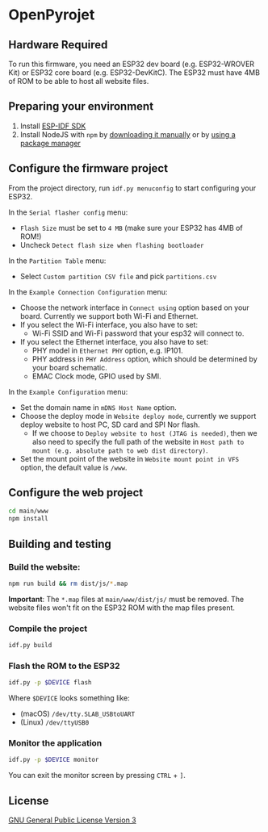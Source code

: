# OpenPyrojet

## Hardware Required

To run this firmware, you need an ESP32 dev board (e.g. ESP32-WROVER Kit) or ESP32 core board (e.g. ESP32-DevKitC).
The ESP32 must have 4MB of ROM to be able to host all website files.

## Preparing your environment

1. Install [ESP-IDF SDK](https://docs.espressif.com/projects/esp-idf/en/latest/esp32/)
2. Install NodeJS with `npm` by [downloading it manually](https://nodejs.dev/learn/how-to-install-nodejs) or by [using a package manager](https://nodejs.org/en/download/package-manager/)

## Configure the firmware project

From the project directory, run `idf.py menuconfig` to start configuring your ESP32.

In the `Serial flasher config` menu:

* `Flash Size` must be set to `4 MB` (make sure your ESP32 has 4MB of ROM!)
* Uncheck `Detect flash size when flashing bootloader`

In the `Partition Table` menu:

* Select `Custom partition CSV file` and pick `partitions.csv`

In the `Example Connection Configuration` menu:

* Choose the network interface in `Connect using`  option based on your board. Currently we support both Wi-Fi and Ethernet.
* If you select the Wi-Fi interface, you also have to set:
    * Wi-Fi SSID and Wi-Fi password that your esp32 will connect to.
* If you select the Ethernet interface, you also have to set:
    * PHY model in `Ethernet PHY` option, e.g. IP101.
    * PHY address in `PHY Address` option, which should be determined by your board schematic.
    * EMAC Clock mode, GPIO used by SMI.

In the `Example Configuration` menu:

* Set the domain name in `mDNS Host Name` option.
* Choose the deploy mode in `Website deploy mode`, currently we support deploy website to host PC, SD card and SPI Nor flash.
    * If we choose to `Deploy website to host (JTAG is needed)`, then we also need to specify the full path of the website in `Host path to mount (e.g. absolute path to web dist directory)`.
* Set the mount point of the website in `Website mount point in VFS` option, the default value is `/www`.

## Configure the web project

```bash
cd main/www
npm install
```

## Building and testing

### Build the website:

```bash
npm run build && rm dist/js/*.map
```

**Important**: The `*.map` files at `main/www/dist/js/` must be removed.
The website files won't fit on the ESP32 ROM with the map files present.

### Compile the project

```bash
idf.py build
```

### Flash the ROM to the ESP32

```bash
idf.py -p $DEVICE flash
```

Where `$DEVICE` looks something like:
- (macOS) `/dev/tty.SLAB_USBtoUART`
- (Linux) `/dev/ttyUSB0`

### Monitor the application

```bash
idf.py -p $DEVICE monitor
```

You can exit the monitor screen by pressing `CTRL` + `]`.

## License

[GNU General Public License Version 3](LICENSE.md)
